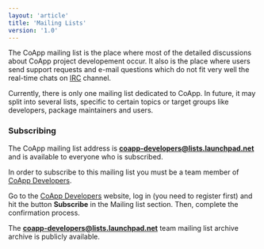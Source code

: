 ```yaml
---
layout: 'article'
title: 'Mailing Lists'
version: '1.0'
---
```


The CoApp mailing list is the place where most of the detailed discussions about CoApp project developement occur. It also is the place where users send support requests and e-mail questions which do not fit very well the real-time chats on [IRC](/developres/irc.html) channel.

Currently, there is only one mailing list dedicated to CoApp. In future, it may split into several lists, specific to certain topics or target groups like developers, package maintainers and users.

### Subscribing

The CoApp mailing list address is **coapp-developers@lists.launchpad.net** and is available to everyone who is subscribed.

In order to subscribe to this mailing list you must be a team member of [CoApp Developers](https://launchpad.net/~coapp-developers).

Go to the [CoApp Developers](https://launchpad.net/~coapp-developers) website, log in (you need to register first) and hit the button **Subscribe** in the Mailing list section. Then, complete the confirmation process.

The **coapp-developers@lists.launchpad.net** team mailing list archive archive is publicly available.


